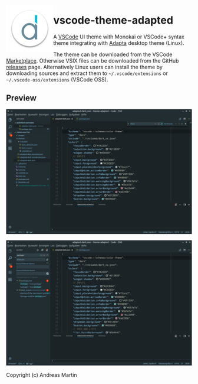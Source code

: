 <img src="https://raw.githubusercontent.com/about-code/vscode-theme-adapted/master/images/logo.png" alt="Logo" align="left"/></div>


# vscode-theme-adapted

A [VSCode](https://github.com/microsoft/vscode) UI theme with Monokai or VSCode+ syntax theme integrating with [Adapta](https://github.com/adapta-project) desktop theme (Linux).

The theme can be downloaded from the VSCode [Marketplace](https://marketplace.visualstudio.com/items?itemName=about-code.vscode-theme-adapted). Otherwise VSIX files can be downloaded from the GitHub [releases](https://github.com/about-code/vscode-theme-adapted/releases) page. Alternatively Linux users can install the theme by downloading sources and extract them to `~/.vscode/extensions` or `~/.vscode-oss/extensions` (VSCode OSS).

## Preview

![Preview](https://raw.githubusercontent.com/about-code/vscode-theme-adapted/master/images/preview1.png)

![Preview](https://raw.githubusercontent.com/about-code/vscode-theme-adapted/master/images/preview2.png)

Copyright (c) Andreas Martin
